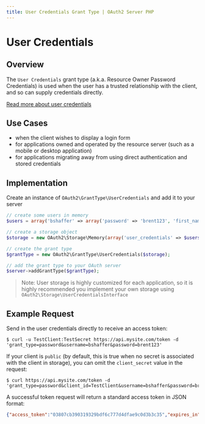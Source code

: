 ```yaml
---
title: User Credentials Grant Type | OAuth2 Server PHP
---
```


# User Credentials

## Overview

The `User Credentials` grant type (a.k.a. Resource Owner Password Credentials)
is used when the user has a trusted relationship with the client, and so can
supply credentials directly.

[Read more about user credentials](http://tools.ietf.org/html/rfc6749#section-4.3)

## Use Cases

  * when the client wishes to display a login form
  * for applications owned and operated by the resource server (such as a mobile or desktop application)
  * for applications migrating away from using direct authentication and stored credentials

## Implementation

Create an instance of `OAuth2\GrantType\UserCredentials` and add it to
your server

```php
// create some users in memory
$users = array('bshaffer' => array('password' => 'brent123', 'first_name' => 'Brent', 'last_name' => 'Shaffer'));

// create a storage object
$storage = new OAuth2\Storage\Memory(array('user_credentials' => $users));

// create the grant type
$grantType = new OAuth2\GrantType\UserCredentials($storage);

// add the grant type to your OAuth server
$server->addGrantType($grantType);
```

> Note: User storage is highly customized for each application, so it is highly recommended
> you implement your own storage using `OAuth2\Storage\UserCredentialsInterface`

## Example Request

Send in the user credentials directly to receive an access token:

```text
$ curl -u TestClient:TestSecret https://api.mysite.com/token -d 'grant_type=password&username=bshaffer&password=brent123'
```

If your client is `public` (by default, this is true when no secret is associated with the client in storage), you
can omit the `client_secret` value in the request:

```text
$ curl https://api.mysite.com/token -d 'grant_type=password&client_id=TestClient&username=bshaffer&password=brent123'
```

A successful token request will return a standard access token in JSON format:

```json
{"access_token":"03807cb390319329bdf6c777d4dfae9c0d3b3c35","expires_in":3600,"token_type":"bearer","scope":null}
```
